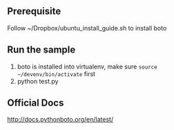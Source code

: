 ## Prerequisite

Follow ~/Dropbox/ubuntu_install_guide.sh to install boto

## Run the sample

1. boto is installed into virtualenv, make sure `source ~/devenv/bin/activate` first
2. python test.py

## Official Docs

http://docs.pythonboto.org/en/latest/
